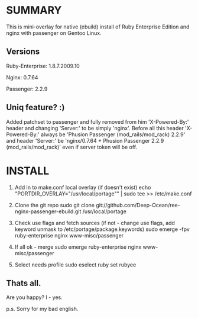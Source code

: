 SUMMARY
=======
This is mini-overlay for native (ebuild) install of Ruby Enterprise Edition and nginx with passenger on Gentoo Linux.

Versions
--------
Ruby-Enterprise: 1.8.7.2009.10

Nginx: 0.7.64

Passenger: 2.2.9


Uniq feature? :)
---------------
Added patchset to passenger and fully removed from him 'X-Powered-By:' header and changing 'Server:' to be simply 'nginx'.
Before all this header 'X-Powered-By:' always be 'Phusion Passenger (mod_rails/mod_rack) 2.2.9' and header 'Server:' be 'nginx/0.7.64 + Phusion Passenger 2.2.9 (mod_rails/mod_rack)' even if server token will be off.

INSTALL
=======
1. Add in to make.conf local overlay (if doesn't exist)
        echo "PORTDIR_OVERLAY=\"/usr/local/portage\"" | sudo tee >> /etc/make.conf

2. Clone the git repo
        sudo git clone git://github.com/Deep-Ocean/ree-nginx-passenger-ebuild.git /usr/local/portage

3. Check use flags and fetch sources (if not - change use flags, add keyword unmask to /etc/portage/package.keywords)
        sudo emerge -fpv ruby-enterprise nginx www-misc/passenger

4. If all ok - merge
        sudo emerge ruby-enterprise nginx www-misc/passenger

5. Select needs profile
        sudo eselect ruby set rubyee

Thats all.
----------
Are you happy? I - yes.



p.s.
Sorry for my bad english.
